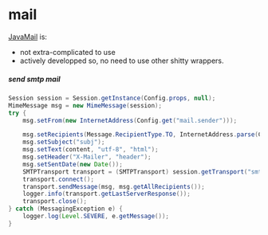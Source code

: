 mail
======
[JavaMail](https://java.net/projects/javamail/pages/Home) is:
- not extra-complicated to use
- actively developped
so, no need to use other shitty wrappers.

##### send smtp mail

```java
Session session = Session.getInstance(Config.props, null);
MimeMessage msg = new MimeMessage(session);
try {
    msg.setFrom(new InternetAddress(Config.get("mail.sender")));

    msg.setRecipients(Message.RecipientType.TO, InternetAddress.parse(Config.get("mail.recipient"), false));
    msg.setSubject("subj");
    msg.setText(content, "utf-8", "html");
    msg.setHeader("X-Mailer", "header");
    msg.setSentDate(new Date());
    SMTPTransport transport = (SMTPTransport) session.getTransport("smtp");
    transport.connect();
    transport.sendMessage(msg, msg.getAllRecipients());
    logger.info(transport.getLastServerResponse());
    transport.close();
} catch (MessagingException e) {
    logger.log(Level.SEVERE, e.getMessage());
}
```
